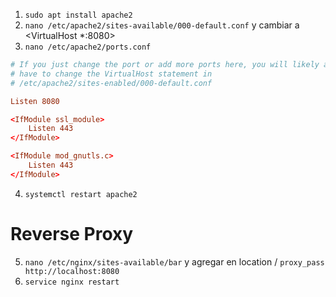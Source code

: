 1. `sudo apt install apache2`
2. `nano /etc/apache2/sites-available/000-default.conf` y cambiar a <VirtualHost *:8080>
3. `nano /etc/apache2/ports.conf`
```conf
# If you just change the port or add more ports here, you will likely also
# have to change the VirtualHost statement in
# /etc/apache2/sites-enabled/000-default.conf

Listen 8080

<IfModule ssl_module>
	Listen 443
</IfModule>

<IfModule mod_gnutls.c>
	Listen 443
</IfModule>
```
4. `systemctl restart apache2`

# Reverse Proxy
5. `nano /etc/nginx/sites-available/bar` y agregar en location / `proxy_pass http://localhost:8080`
6. `service nginx restart`
